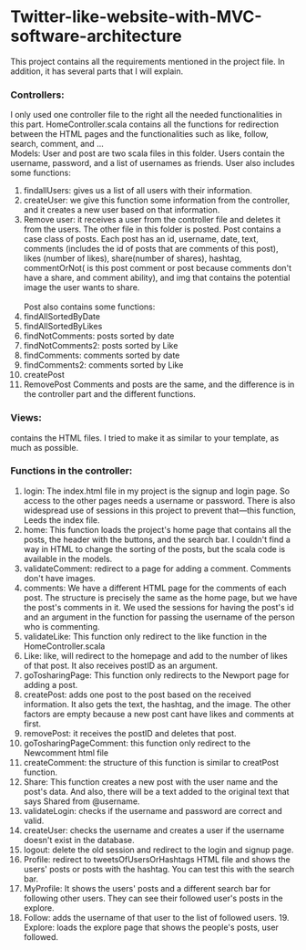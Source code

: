 # Twitter-like-website-with-MVC-software-architecture
This project contains all the requirements mentioned in the project file. In addition, it has several parts that I will explain.</br>
### Controllers:
I only used one controller file to the right all the needed functionalities in this part. HomeController.scala contains all the functions for redirection between the HTML pages and the functionalities such as like, follow, search, comment, and ... </br>
Models: User and post are two scala files in this folder. Users contain the username, password, and a list of usernames as friends. User also includes some functions:</br>
1. findallUsers: gives us a list of all users with their information.
2. createUser: we give this function some information from the controller,
and it creates a new user based on that information.
3. Remove user: it receives a user from the controller file and deletes it from
the users.
The other file in this folder is posted. Post contains a case class of posts. Each post has an id, username, date, text, comments (includes the id of posts that are comments of this post), likes (number of likes), share(number of shares), hashtag, commentOrNot( is this post comment or post because comments don't have a share, and comment ability), and img that contains the potential image the user wants to share.</br></br>
Post also contains some functions:
1. findAllSortedByDate
2. findAllSortedByLikes
3. findNotComments: posts sorted by date
4. findNotComments2: posts sorted by Like
5. findComments: comments sorted by date
6. findComments2: comments sorted by Like
7. createPost
8. RemovePost
Comments and posts are the same, and the difference is in the controller part and the different functions.</br>
### Views:
contains the HTML files. I tried to make it as similar to your template, as much as possible.</br>
### Functions in the controller:
1. login: The index.html file in my project is the signup and login page. So
access to the other pages needs a username or password. There is also widespread use of sessions in this project to prevent that—this function, Leeds the index file.
2. home: This function loads the project's home page that contains all the posts, the header with the buttons, and the search bar. I couldn't find a way in HTML to change the sorting of the posts, but the scala code is available in the models.
3. validateComment: redirect to a page for adding a comment. Comments don't have images.
4. comments: We have a different HTML page for the comments of each post. The structure is precisely the same as the home page, but we have the post's comments in it. We used the sessions for having the post's id and an argument in the function for passing the username of the person who is commenting.
5. validateLike: This function only redirect to the like function in the HomeController.scala
6. Like: like, will redirect to the homepage and add to the number of likes of that post. It also receives postID as an argument.
7. goTosharingPage: This function only redirects to the Newport page for adding a post.
8. createPost: adds one post to the post based on the received information. It also gets the text, the hashtag, and the image. The other factors are empty because a new post cant have likes and comments at first.
9. removePost: it receives the postID and deletes that post.
10. goTosharingPageComment: this function only redirect to the
Newcomment html file
11. createComment: the structure of this function is similar to creatPost
function.
12. Share: This function creates a new post with the user name and the post's
data. And also, there will be a text added to the original text that says
Shared from @username.
13. validateLogin: checks if the username and password are correct and valid.
14. createUser: checks the username and creates a user if the username
doesn't exist in the database.
15. logout: delete the old session and redirect to the login and signup page.
16. Profile: redirect to tweetsOfUsersOrHashtags HTML file and shows the
users' posts or posts with the hashtag. You can test this with the search
bar.
17. MyProfile: It shows the users' posts and a different search bar for
following other users. They can see their followed user's posts in the explore.
18. Follow: adds the username of that user to the list of followed users. 19. Explore: loads the explore page that shows the people's posts, user
followed.
